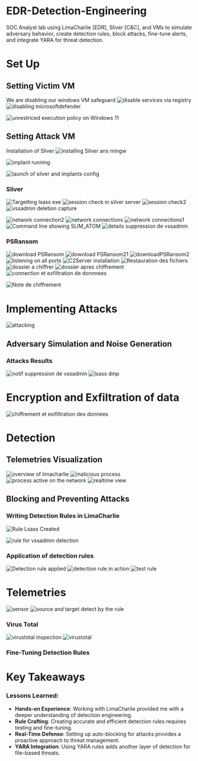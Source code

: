 # EDR-Detection-Engineering
SOC Analyst lab using LimaCharlie [EDR], Sliver [C&amp;C], and VMs to simulate adversary behavior, create detection rules, block attacks, fine-tune alerts, and integrate YARA for threat detection.

# Set Up

## Setting Victim VM
We are disabling our windows VM safeguard
![disable services via registry](https://github.com/user-attachments/assets/912095f4-7ffe-428c-b255-f177fcf78b35)
![disabling microsoftdefender](https://github.com/user-attachments/assets/a9e7f033-a086-435b-aac8-e054cd57081b)

![unrestriced execution policy on Windows 11](https://github.com/user-attachments/assets/6e71de30-85ac-4a2a-863f-311eec69d40a)

## Setting Attack VM
Installation of Sliver
![installing Silver ans mingw](https://github.com/user-attachments/assets/3bfff611-8679-4c02-b1c5-60e7006d68f5)

![implant running](https://github.com/user-attachments/assets/8ea67977-b842-46b1-971e-63e6d3e0966b)

![launch of silver and implants config](https://github.com/user-attachments/assets/86c0ba37-31f6-4f70-b6e3-04076ecc10ad)


### Sliver
![Targetting lsass exe](https://github.com/user-attachments/assets/d736d604-ba38-4695-8ad8-b869da321ce0)
![session check in silver server](https://github.com/user-attachments/assets/a02d2362-f03d-4f74-968b-e0a02ff7b3b4)
![session check2](https://github.com/user-attachments/assets/3065253e-1b1d-4165-bdb4-154f117eedda)
![vssadmin deletion capture](https://github.com/user-attachments/assets/bee32daa-6621-4539-a96c-7f630c11d5e5)

![network connection2](https://github.com/user-attachments/assets/45eb1ee5-cd97-424e-8b43-c644244d89bd)
![network connections](https://github.com/user-attachments/assets/3078f86b-15de-4447-a2ab-ef99234876cc)
![network connections1](https://github.com/user-attachments/assets/06464058-bc6b-44c2-802c-b44ec75540fb)
![Command line showing SLIM_ATOM](https://github.com/user-attachments/assets/90e4395b-4542-496f-ae53-ad9feab247b5)
![details suppression de vssadmin](https://github.com/user-attachments/assets/dbe90658-29df-4b9a-a8e6-ecd2a43cc410)

### PSRansom
![download PSRansom](https://github.com/user-attachments/assets/be28fcb9-8e40-46b1-9bfa-80665dffef2f)
![download PSRansom21](https://github.com/user-attachments/assets/834873df-ff59-40ab-b16a-ae9018f249c6)
![downloadPSRansom2](https://github.com/user-attachments/assets/39e4e4ad-b5a1-44e8-8ad2-9f5355446f68)
![listening on all ports](https://github.com/user-attachments/assets/b18acb47-adb6-43dc-bc30-71fdd2fdbab0)
![C2Server installation](https://github.com/user-attachments/assets/3b54a9b3-ddd2-4da5-9c7b-b84d91fe3aad)
![Restauration des fichiers](https://github.com/user-attachments/assets/8d43b5ae-d40d-4241-b19b-010cc43a91d5)
![dossier a chiffrer](https://github.com/user-attachments/assets/8cc378d9-1a88-4931-91fb-f9ffe54483b7)
![dossier apres chiffrement](https://github.com/user-attachments/assets/8a71482f-10cc-4933-b354-9d2f755f5600)
![connection et exfiltration de donnnees](https://github.com/user-attachments/assets/c2f3c12f-daaa-4501-8211-a021e95c11ab)

![Note de chiffrement](https://github.com/user-attachments/assets/6ef92b24-f63f-434f-b4e3-fe7e0e60cd04)

# Implementing Attacks
![attacking](https://github.com/user-attachments/assets/33c378b1-4fbc-4327-b2e9-d8a65a29a017)


## Adversary Simulation and Noise Generation

### Attacks Results
![notif suppression de vssadmin](https://github.com/user-attachments/assets/066ad76f-9ce4-4029-b8fb-0c12cb68326f)
![lsass dmp](https://github.com/user-attachments/assets/3d07f264-cba3-45a4-aa02-9de528a2c1df)

# Encryption and Exfiltration of data
![chiffrement et exifiltration des donnees](https://github.com/user-attachments/assets/b2a977e1-7678-411e-b79b-522937a10a11)


# Detection

## Telemetries Visualization
![overview of limacharlie](https://github.com/user-attachments/assets/044669be-6068-4826-bce5-8740015fac6d)
![malicious process](https://github.com/user-attachments/assets/ca3e7fd6-b779-40c9-bcd6-560206e71721)
![process active on the network](https://github.com/user-attachments/assets/91a0e6ec-c696-4b32-a820-b3138be7f874)
![realtime view](https://github.com/user-attachments/assets/4b737f71-c0b5-495e-bbea-0b15a807df2d)
## Blocking and Preventing Attacks

### Writing Detection Rules in LimaCharlie

![Rule Lsass Created](https://github.com/user-attachments/assets/05990230-b421-498e-b539-eaf451a4e649)

![rule for vssadmin delection](https://github.com/user-attachments/assets/096b7a91-9b36-43f1-96d4-065123c725fc)


### Application of detection rules
![Detection rule applied](https://github.com/user-attachments/assets/b606aeda-bac3-42b7-b96e-c198ff3d46f3)
![detection rule in action](https://github.com/user-attachments/assets/4cd28af7-e10f-4a32-a59b-9b0abb5d6a4c)
![test rule](https://github.com/user-attachments/assets/563cf7c6-3523-44d2-ad05-5cce469f01c2)

# Telemetries
![sensor ](https://github.com/user-attachments/assets/13baeb9f-503d-4269-bed6-baa4353d36e0)
![source and target detect by the rule](https://github.com/user-attachments/assets/3d01d8c1-f210-48f8-83ce-a9575b68f87c)

### Virus Total

![virustotal inspection](https://github.com/user-attachments/assets/4541b518-96b0-424d-8957-19de5b19eb34)
![virustotal](https://github.com/user-attachments/assets/76986c4a-c823-4f0a-a78c-943ca6beff81)

### Fine-Tuning Detection Rules



# Key Takeaways

### Lessons Learned:
- **Hands-on Experience**: Working with LimaCharlie provided me with a deeper understanding of detection engineering.
- **Rule Crafting**: Creating accurate and efficient detection rules requires testing and fine-tuning.
- **Real-Time Defense**: Setting up auto-blocking for attacks provides a proactive approach to threat management.
- **YARA Integration**: Using YARA rules adds another layer of detection for file-based threats.

